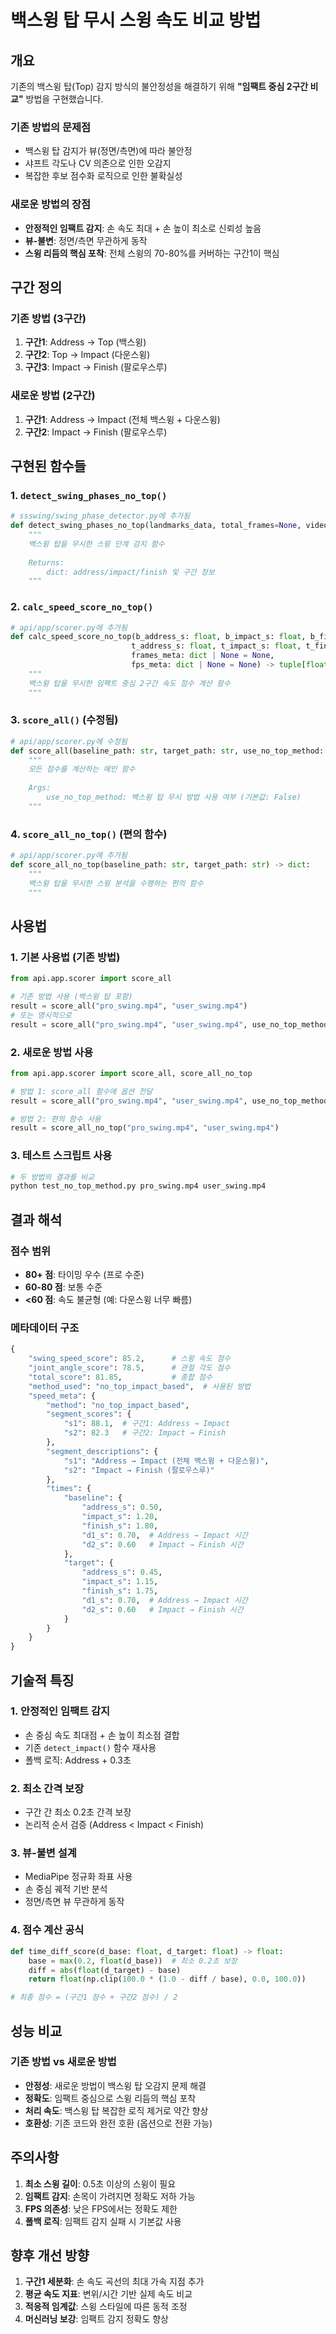 # 백스윙 탑 무시 스윙 속도 비교 방법

## 개요

기존의 백스윙 탑(Top) 감지 방식의 불안정성을 해결하기 위해 **"임팩트 중심 2구간 비교"** 방법을 구현했습니다.

### 기존 방법의 문제점
- 백스윙 탑 감지가 뷰(정면/측면)에 따라 불안정
- 샤프트 각도나 CV 의존으로 인한 오감지
- 복잡한 후보 점수화 로직으로 인한 불확실성

### 새로운 방법의 장점
- **안정적인 임팩트 감지**: 손 속도 최대 + 손 높이 최소로 신뢰성 높음
- **뷰-불변**: 정면/측면 무관하게 동작
- **스윙 리듬의 핵심 포착**: 전체 스윙의 70-80%를 커버하는 구간1이 핵심

## 구간 정의

### 기존 방법 (3구간)
1. **구간1**: Address → Top (백스윙)
2. **구간2**: Top → Impact (다운스윙)  
3. **구간3**: Impact → Finish (팔로우스루)

### 새로운 방법 (2구간)
1. **구간1**: Address → Impact (전체 백스윙 + 다운스윙)
2. **구간2**: Impact → Finish (팔로우스루)

## 구현된 함수들

### 1. `detect_swing_phases_no_top()`
```python
# ssswing/swing_phase_detector.py에 추가됨
def detect_swing_phases_no_top(landmarks_data, total_frames=None, video_aspect_ratio=None, fps=30, video_path: str | None = None):
    """
    백스윙 탑을 무시한 스윙 단계 감지 함수
    
    Returns:
        dict: address/impact/finish 및 구간 정보
    """
```

### 2. `calc_speed_score_no_top()`
```python
# api/app/scorer.py에 추가됨
def calc_speed_score_no_top(b_address_s: float, b_impact_s: float, b_finish_s: float,
                           t_address_s: float, t_impact_s: float, t_finish_s: float,
                           frames_meta: dict | None = None,
                           fps_meta: dict | None = None) -> tuple[float, dict]:
    """
    백스윙 탑을 무시한 임팩트 중심 2구간 속도 점수 계산 함수
    """
```

### 3. `score_all()` (수정됨)
```python
# api/app/scorer.py에 수정됨
def score_all(baseline_path: str, target_path: str, use_no_top_method: bool = False) -> dict:
    """
    모든 점수를 계산하는 메인 함수
    
    Args:
        use_no_top_method: 백스윙 탑 무시 방법 사용 여부 (기본값: False)
    """
```

### 4. `score_all_no_top()` (편의 함수)
```python
# api/app/scorer.py에 추가됨
def score_all_no_top(baseline_path: str, target_path: str) -> dict:
    """
    백스윙 탑을 무시한 스윙 분석을 수행하는 편의 함수
    """
```

## 사용법

### 1. 기본 사용법 (기존 방법)
```python
from api.app.scorer import score_all

# 기존 방법 사용 (백스윙 탑 포함)
result = score_all("pro_swing.mp4", "user_swing.mp4")
# 또는 명시적으로
result = score_all("pro_swing.mp4", "user_swing.mp4", use_no_top_method=False)
```

### 2. 새로운 방법 사용
```python
from api.app.scorer import score_all, score_all_no_top

# 방법 1: score_all 함수에 옵션 전달
result = score_all("pro_swing.mp4", "user_swing.mp4", use_no_top_method=True)

# 방법 2: 편의 함수 사용
result = score_all_no_top("pro_swing.mp4", "user_swing.mp4")
```

### 3. 테스트 스크립트 사용
```bash
# 두 방법의 결과를 비교
python test_no_top_method.py pro_swing.mp4 user_swing.mp4
```

## 결과 해석

### 점수 범위
- **80+ 점**: 타이밍 우수 (프로 수준)
- **60-80 점**: 보통 수준
- **<60 점**: 속도 불균형 (예: 다운스윙 너무 빠름)

### 메타데이터 구조
```python
{
    "swing_speed_score": 85.2,      # 스윙 속도 점수
    "joint_angle_score": 78.5,      # 관절 각도 점수  
    "total_score": 81.85,           # 종합 점수
    "method_used": "no_top_impact_based",  # 사용된 방법
    "speed_meta": {
        "method": "no_top_impact_based",
        "segment_scores": {
            "s1": 88.1,  # 구간1: Address → Impact
            "s2": 82.3   # 구간2: Impact → Finish
        },
        "segment_descriptions": {
            "s1": "Address → Impact (전체 백스윙 + 다운스윙)",
            "s2": "Impact → Finish (팔로우스루)"
        },
        "times": {
            "baseline": {
                "address_s": 0.50,
                "impact_s": 1.20,
                "finish_s": 1.80,
                "d1_s": 0.70,  # Address → Impact 시간
                "d2_s": 0.60   # Impact → Finish 시간
            },
            "target": {
                "address_s": 0.45,
                "impact_s": 1.15,
                "finish_s": 1.75,
                "d1_s": 0.70,  # Address → Impact 시간
                "d2_s": 0.60   # Impact → Finish 시간
            }
        }
    }
}
```

## 기술적 특징

### 1. 안정적인 임팩트 감지
- 손 중심 속도 최대점 + 손 높이 최소점 결합
- 기존 `detect_impact()` 함수 재사용
- 폴백 로직: Address + 0.3초

### 2. 최소 간격 보장
- 구간 간 최소 0.2초 간격 보장
- 논리적 순서 검증 (Address < Impact < Finish)

### 3. 뷰-불변 설계
- MediaPipe 정규화 좌표 사용
- 손 중심 궤적 기반 분석
- 정면/측면 뷰 무관하게 동작

### 4. 점수 계산 공식
```python
def time_diff_score(d_base: float, d_target: float) -> float:
    base = max(0.2, float(d_base))  # 최소 0.2초 보장
    diff = abs(float(d_target) - base)
    return float(np.clip(100.0 * (1.0 - diff / base), 0.0, 100.0))

# 최종 점수 = (구간1 점수 + 구간2 점수) / 2
```

## 성능 비교

### 기존 방법 vs 새로운 방법
- **안정성**: 새로운 방법이 백스윙 탑 오감지 문제 해결
- **정확도**: 임팩트 중심으로 스윙 리듬의 핵심 포착
- **처리 속도**: 백스윙 탑 복잡한 로직 제거로 약간 향상
- **호환성**: 기존 코드와 완전 호환 (옵션으로 전환 가능)

## 주의사항

1. **최소 스윙 길이**: 0.5초 이상의 스윙이 필요
2. **임팩트 감지**: 손목이 가려지면 정확도 저하 가능
3. **FPS 의존성**: 낮은 FPS에서는 정확도 제한
4. **폴백 로직**: 임팩트 감지 실패 시 기본값 사용

## 향후 개선 방향

1. **구간1 세분화**: 손 속도 곡선의 최대 가속 지점 추가
2. **평균 속도 지표**: 변위/시간 기반 실제 속도 비교
3. **적응적 임계값**: 스윙 스타일에 따른 동적 조정
4. **머신러닝 보강**: 임팩트 감지 정확도 향상
